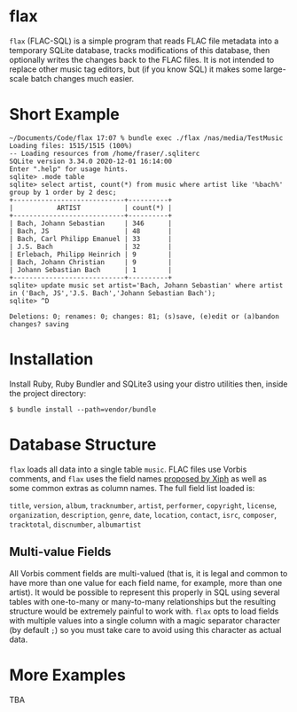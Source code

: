# flax #

`flax` (FLAC-SQL) is a simple program that reads FLAC file metadata into a temporary SQLite database, tracks modifications of this database, then optionally writes the changes back to the FLAC files. It is not intended to replace other music tag editors, but (if you know SQL) it makes some large-scale batch changes much easier.

# Short Example #

    ~/Documents/Code/flax 17:07 % bundle exec ./flax /nas/media/TestMusic
    Loading files: 1515/1515 (100%)
    -- Loading resources from /home/fraser/.sqliterc
    SQLite version 3.34.0 2020-12-01 16:14:00
    Enter ".help" for usage hints.
    sqlite> .mode table
    sqlite> select artist, count(*) from music where artist like '%bach%' group by 1 order by 2 desc;
    +----------------------------+----------+
    |           ARTIST           | count(*) |
    +----------------------------+----------+
    | Bach, Johann Sebastian     | 346      |
    | Bach, JS                   | 48       |
    | Bach, Carl Philipp Emanuel | 33       |
    | J.S. Bach                  | 32       |
    | Erlebach, Philipp Heinrich | 9        |
    | Bach, Johann Christian     | 9        |
    | Johann Sebastian Bach      | 1        |
    +----------------------------+----------+
    sqlite> update music set artist='Bach, Johann Sebastian' where artist in ('Bach, JS','J.S. Bach','Johann Sebastian Bach');
    sqlite> ^D
    
    Deletions: 0; renames: 0; changes: 81; (s)save, (e)edit or (a)bandon changes? saving
    
# Installation #

Install Ruby, Ruby Bundler and SQLite3 using your distro utilities then, inside the project directory:

    $ bundle install --path=vendor/bundle

# Database Structure #
`flax` loads all data into a single table `music`. FLAC files use Vorbis comments, and `flax` uses the field names [proposed by Xiph](https://xiph.org/vorbis/doc/v-comment.html) as well as some common extras as column names. The full field list loaded is:

`title`, `version`, `album`, `tracknumber`, `artist`, `performer`, `copyright`, `license`, `organization`, `description`, `genre`, `date`, `location`, `contact`, `isrc`, `composer`, `tracktotal`, `discnumber`, `albumartist`

## Multi-value Fields ##

All Vorbis comment fields are multi-valued (that is, it is legal and common to have more than one value for each field name, for example, more than one artist). It would be possible to represent this properly in SQL using several tables with one-to-many or many-to-many relationships but the resulting structure would be extremely painful to work with. `flax` opts to load fields with multiple values into a single column with a magic separator character (by default `;`) so you must take care to avoid using this character as actual data.

# More Examples #

TBA
